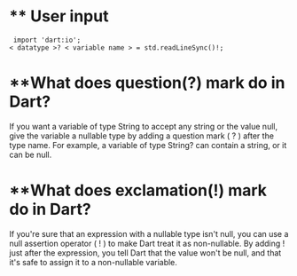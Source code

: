 # ** User input
     import 'dart:io';
    < datatype >? < variable name > = std.readLineSync()!;

# **What does question(?) mark do in Dart?
If you want a variable of type String to accept any string or the value null, give the variable a nullable type by adding a question mark ( ? ) after the type name. For example, a variable of type String? can contain a string, or it can be null.

# **What does exclamation(!) mark do in Dart?
If you're sure that an expression with a nullable type isn't null, you can use a null assertion operator ( ! ) to make Dart treat it as non-nullable. By adding ! just after the expression, you tell Dart that the value won't be null, and that it's safe to assign it to a non-nullable variable.